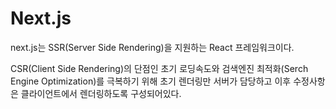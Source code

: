 # Next.js

next.js는 SSR(Server Side Rendering)을 지원하는 React 프레임워크이다.

CSR(Client Side Rendering)의 단점인 초기 로딩속도와 검색엔진 최적화(Serch Engine Optimization)를 극복하기 위해 초기 렌더링만 서버가 담당하고 이후 수정사항은 클라이언트에서 렌더링하도록 구성되어있다.
